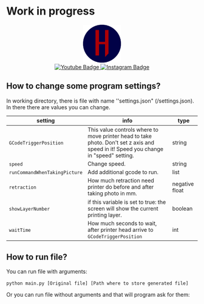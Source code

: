 <h1>Work in progress</h1>

<div id="header" align="center">
    <img src="https://github.com/halina20011/halina20011/blob/main/Halina-Circle.png" width="100"/>
    <div id="badges">
    <a href="https://www.youtube.com/channel/UCG0h6r6T1joRASO29JV9qMQ">
        <img src="https://img.shields.io/badge/YouTube-red?style=for-the-badge&logo=youtube&logoColor=white" alt="Youtube Badge"/>
    </a>
    <a href="https://www.instagram.com/mario.durakovic/">
        <img src="https://img.shields.io/badge/Instagram-blue?style=for-the-badge&logo=instagram&logoColor=white" alt="Instagram Badge"/>
    </a>
    </div>

</div>

<h2>How to change some program settings?</h2>

<p>In working directory, there is file with name ''settings.json" (/settings.json). In there there are values you can change. </p>

setting | info | type
--- | --- | ---
| ```GCodeTriggerPosition``` | This value controls where to move printer head to take photo. Don't set z axis and speed in it! Speed you change in "speed" setting. | string |
| ```speed``` | Change speed. | string
 ```runCommandWhenTakingPicture``` | Add additional gcode to run. | list |
| ```retraction``` | How much retraction need printer do before and after taking photo in mm. | negative float |
 ```showLayerNumber``` | if this variable is set to true: the screen will show the current printing layer. | boolean
| ```waitTime``` | How much seconds to wait, after printer head arrive to ```GCodeTriggerPosition``` | int

<h2>How to run file?</h2>
<p>You can run file with arguments:</p>

```
python main.py [Original file] [Path where to store generated file]
```
<p>Or you can run file without arguments and that will program ask for them:</p>